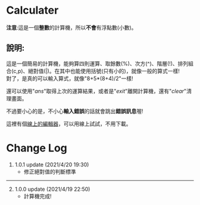 # Calculater
**注意**:這是一個**整數**的計算機，所以**不會**有浮點數(小數)。

## 說明:  
這是一個簡易的計算機，能夠算四則運算、取餘數(%)、次方(^)、階層(!)、排列組合(c,p)、絕對值(|)。在其中也能使用括號(只有小的)，就像一般的算式一樣!  
對了，是真的可以輸入算式，就像"8+5*(8+4)/2"一樣!

還可以使用"*ans*"取得上次的運算結果，或者是"*exit*"離開計算機，還有"*clear*"清理畫面。

不過要小心的是，不小心**輸入錯誤**的話就會跳出**錯誤訊息**喔!  

這裡有個[線上的編輯器](https://replit.com/@kuuhakuHorou/Calculater#main.cpp)，可以用線上試試，不用下載。

# Change Log

1. 1.0.1 update (2021/4/20 19:30)
   * 修正絕對值的判斷標準
---
2. 1.0.0 update (2021/4/19 22:50)
   * 計算機完成!
